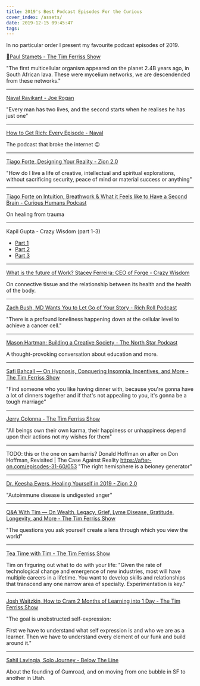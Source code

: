 ```yaml
---
title: 2019's Best Podcast Episodes For the Curious
cover_index: /assets/
date: 2019-12-15 09:45:47
tags:
---
```

In no particular order I present my favourite podcast episodes of 2019.

[🍄Paul Stamets - The Tim Ferriss Show](https://tim.blog/2018/10/15/the-tim-ferriss-show-transcripts-paul-stamets/)

"The first multicellular organism appeared on the planet 2.4B years ago, in South African lava. These were mycelium networks, we are descendended from these networks."

---

[Naval Ravikant - Joe Rogan](https://www.youtube.com/watch?v=3qHkcs3kG44)

"Every man has two lives, and the second starts when he realises he has just one"

---

[How to Get Rich: Every Episode - Naval](https://nav.al/how-to-get-rich)

The podcast that broke the internet 😉

---

[Tiago Forte, Designing Your Reality - Zion 2.0](https://www.zionpod.me/blog/2019/7/9/23-tiago-forte-designing-your-reality)

"How do I live a life of creative, intellectual and spiritual explorations, without sacrificing security, peace of mind or material success or anything"

---

[Tiago Forte on Intuition, Breathwork & What it Feels like to Have a Second Brain - Curious Humans Podcast](https://podcast.curioushumans.com/episodes/tiago-forte-on-what-it-feels-like-to-have-a-second-brain)

On healing from trauma

---

Kapil Gupta - Crazy Wisdom (part 1-3) 
- [Part 1](http://crazywisdom.libsyn.com/kapil-gupta)
- [Part 2](http://crazywisdom.libsyn.com/kapil-gupta-0)
- [Part 3](http://crazywisdom.libsyn.com/kapil-gupta-is-it-possible-to-stop-wasting-ones-life)

---

[What is the future of Work? Stacey Ferreira: CEO of Forge - Crazy Wisdom](http://crazywisdom.libsyn.com/what-is-the-future-of-work-stacey-ferreira-ceo-of-forge)

On connective tissue and the relationship between its health and the health of the body.

---

[Zach Bush, MD Wants You to Let Go of Your Story - Rich Roll Podcast](https://www.richroll.com/podcast/zach-bush-456/)

"There is a profound loneliness happening down at the cellular level to achieve a cancer cell."

---

[Mason Hartman: Building a Creative Society - The North Star Podcast](https://www.perell.com/podcast/mason-hartman)

A thought-provoking conversation about education and more.

---

[Safi Bahcall — On Hypnosis, Conquering Insomnia, Incentives, and More - The Tim Ferriss Show](https://tim.blog/2019/08/16/safi-bahcall/)

"Find someone who you like having dinner with, because you're gonna have a lot of dinners together and if that's not appealing to you, it's gonna be a tough marriage"

---

[Jerry Colonna - The Tim Ferriss Show](https://tim.blog/2019/06/14/the-tim-ferriss-show-transcripts-jerry-colonna-373/)

"All beings own their own karma, their happiness or unhappiness depend upon their actions not my wishes for them" 

---

TODO: this or the one on sam harris?
Donald Hoffman on after on
Don Hoffman, Revisited | The Case Against Reality
https://after-on.com/episodes-31-60/053
"The right hemisphere is a beloney generator"

---

[Dr. Keesha Ewers, Healing Yourself in 2019 - Zion 2.0](https://www.zionpod.me/blog/2019/9/1/28-dr-keesha-ewers-healing-yourself-in-2019)

"Autoimmune disease is undigested anger"

---


[Q&A With Tim — On Wealth, Legacy, Grief, Lyme Disease, Gratitude, Longevity, and More - The Tim Ferriss Show](https://tim.blog/2019/11/07/qa-with-tim-on-wealth-legacy-grief-lyme-disease-gratitude-longevity/)

"The questions you ask yourself create a lens through which you view the world"

---

[Tea Time with Tim - The Tim Ferriss Show](https://tim.blog/2019/03/11/tea-time-with-tim/)

Tim on firguring out what to do with your life:
"Given the rate of technological change and emergence of new industries, most will have multiple careers in a lifetime. You want to develop skills and relationships that transcend any one narrow area of specialty. Experimentation is key."

---



[Josh Waitzkin, How to Cram 2 Months of Learning into 1 Day - The Tim Ferriss Show](https://tim.blog/2019/07/03/the-tim-ferriss-show-transcripts-josh-waitzkin-how-to-cram-2-months-of-learning-into-1-day-375/)

"The goal is unobstructed self-expression:

First we have to understand what self expression is and who we are as a learner. Then we have to understand every element of our funk and build around it."

---

[Sahil Lavingia, Solo Journey - Below The Line](https://anchor.fm/belowtheline/episodes/11--Sahil-Lavingia--Solo-Journey-e48m0v/a-agm6fc)

About the founding of Gumroad, and on moving from one bubble in SF to another in Utah.
